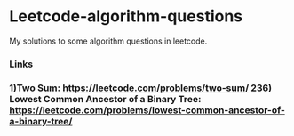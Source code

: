 # Leetcode-algorithm-questions
My solutions to some algorithm questions in leetcode.

<h3>Links<h3>

1)Two Sum: https://leetcode.com/problems/two-sum/
236) Lowest Common Ancestor of a Binary Tree: https://leetcode.com/problems/lowest-common-ancestor-of-a-binary-tree/
